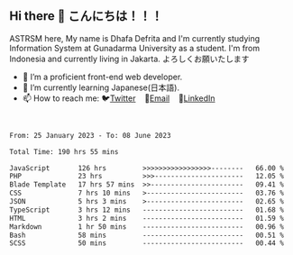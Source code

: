 ## Hi there 👋 こんにちは！！！
ASTRSM here, My name is Dhafa Defrita and I'm currently studying Information System at Gunadarma University as a student. I'm from Indonesia and currently living in Jakarta. よろしくお願いたします

- 🔭 I’m a proficient front-end web developer.
- 🌱 I’m currently learning Japanese(日本語).
- 📫 How to reach me: 🐦[Twitter](https://twitter.com/0_astrsm)&nbsp;&nbsp;&nbsp;&nbsp;📧[Email](ddefrito84@gmail.com)&nbsp;&nbsp;&nbsp;&nbsp;💼[LinkedIn](https://www.linkedin.com/in/dhafa-defrita-rama-yudistira-9357a9229/)
<br>
<!-- <p align="left">
<a href="https://github.com/ASTRSM">
  <img height="180em" src="https://github-readme-stats-eight-theta.vercel.app/api?username=ASTRSM&show_icons=true&theme=dracula&include_all_commits=true&count_private=true"/>
  <img height="180em" src="https://github-readme-stats-eight-theta.vercel.app/api/top-langs/?username=ASTRSM&layout=compact&langs_count=8&theme=dracula"/>
</a>
</p> -->

<!--START_SECTION:waka-->

```txt
From: 25 January 2023 - To: 08 June 2023

Total Time: 190 hrs 55 mins

JavaScript       126 hrs         >>>>>>>>>>>>>>>>>--------   66.00 %
PHP              23 hrs          >>>----------------------   12.05 %
Blade Template   17 hrs 57 mins  >>-----------------------   09.41 %
CSS              7 hrs 10 mins   >------------------------   03.76 %
JSON             5 hrs 3 mins    >------------------------   02.65 %
TypeScript       3 hrs 12 mins   -------------------------   01.68 %
HTML             3 hrs 2 mins    -------------------------   01.59 %
Markdown         1 hr 50 mins    -------------------------   00.96 %
Bash             58 mins         -------------------------   00.51 %
SCSS             50 mins         -------------------------   00.44 %
```

<!--END_SECTION:waka-->
